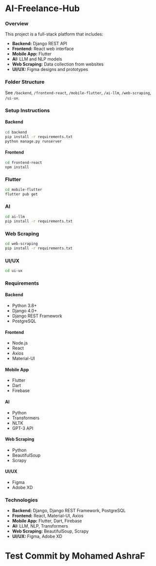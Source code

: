 # AI-Freelance-Hub

### Overview
This project is a full-stack platform that includes:
- **Backend:** Django REST API
- **Frontend:** React web interface
- **Mobile App:** Flutter
- **AI:** LLM and NLP models
- **Web Scraping:** Data collection from websites
- **UI/UX:** Figma designs and prototypes

### Folder Structure
See `/backend`, `/frontend-react`, `/mobile-flutter`, `/ai-llm`, `/web-scraping`, `/ui-ux`.

### Setup Instructions
#### Backend
```bash
cd backend
pip install -r requirements.txt
python manage.py runserver
```

#### Frontend
```bash
cd frontend-react
npm install
```
### Flutter
```bash
cd mobile-flutter
flutter pub get
```

### AI
```bash
cd ai-llm
pip install -r requirements.txt
```

### Web Scraping
```bash
cd web-scraping
pip install -r requirements.txt
```

### UI/UX
```bash
cd ui-ux
```

### Requirements
#### Backend
- Python 3.8+
- Django 4.0+
- Django REST Framework
- PostgreSQL

#### Frontend
- Node.js
- React
- Axios
- Material-UI

#### Mobile App
- Flutter
- Dart
- Firebase

#### AI
- Python
- Transformers
- NLTK
- GPT-3 API

#### Web Scraping
- Python
- BeautifulSoup
- Scrapy

#### UI/UX
- Figma
- Adobe XD

### Technologies
- **Backend:** Django, Django REST Framework, PostgreSQL
- **Frontend:** React, Material-UI, Axios
- **Mobile App:** Flutter, Dart, Firebase
- **AI:** LLM, NLP, Transformers
- **Web Scraping:** BeautifulSoup, Scrapy
- **UI/UX:** Figma, Adobe XD

# Test Commit by Mohamed AshraF
